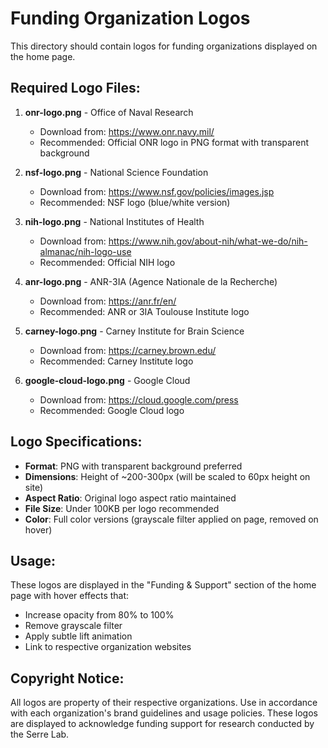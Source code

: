 # Funding Organization Logos

This directory should contain logos for funding organizations displayed on the home page.

## Required Logo Files:

1. **onr-logo.png** - Office of Naval Research
   - Download from: https://www.onr.navy.mil/
   - Recommended: Official ONR logo in PNG format with transparent background
   
2. **nsf-logo.png** - National Science Foundation
   - Download from: https://www.nsf.gov/policies/images.jsp
   - Recommended: NSF logo (blue/white version)

3. **nih-logo.png** - National Institutes of Health
   - Download from: https://www.nih.gov/about-nih/what-we-do/nih-almanac/nih-logo-use
   - Recommended: Official NIH logo

4. **anr-logo.png** - ANR-3IA (Agence Nationale de la Recherche)
   - Download from: https://anr.fr/en/
   - Recommended: ANR or 3IA Toulouse Institute logo

5. **carney-logo.png** - Carney Institute for Brain Science
   - Download from: https://carney.brown.edu/
   - Recommended: Carney Institute logo

6. **google-cloud-logo.png** - Google Cloud
   - Download from: https://cloud.google.com/press
   - Recommended: Google Cloud logo

## Logo Specifications:

- **Format**: PNG with transparent background preferred
- **Dimensions**: Height of ~200-300px (will be scaled to 60px height on site)
- **Aspect Ratio**: Original logo aspect ratio maintained
- **File Size**: Under 100KB per logo recommended
- **Color**: Full color versions (grayscale filter applied on page, removed on hover)

## Usage:

These logos are displayed in the "Funding & Support" section of the home page with hover effects that:
- Increase opacity from 80% to 100%
- Remove grayscale filter
- Apply subtle lift animation
- Link to respective organization websites

## Copyright Notice:

All logos are property of their respective organizations. Use in accordance with each organization's brand guidelines and usage policies. These logos are displayed to acknowledge funding support for research conducted by the Serre Lab.


